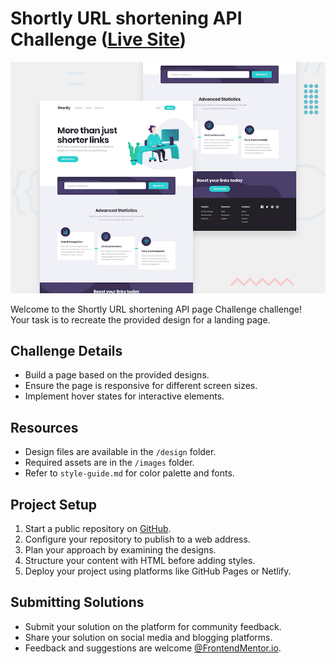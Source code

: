 # Shortly URL shortening API Challenge (<a href="https://regal-sprite-68506b.netlify.app/" target="_blank"><ins>Live Site</ins></a>)

![Design preview for the Shortly URL shortening API coding challenge](./design/desktop-preview.jpg)

Welcome to the Shortly URL shortening API page Challenge challenge! <br>
Your task is to recreate the provided design for a landing page.

## Challenge Details

- Build a page based on the provided designs.
- Ensure the page is responsive for different screen sizes.
- Implement hover states for interactive elements.

## Resources

- Design files are available in the `/design` folder.
- Required assets are in the `/images` folder.
- Refer to `style-guide.md` for color palette and fonts.

## Project Setup

1. Start a public repository on [GitHub](https://github.com/).
2. Configure your repository to publish to a web address.
3. Plan your approach by examining the designs.
4. Structure your content with HTML before adding styles.
5. Deploy your project using platforms like GitHub Pages or Netlify.

## Submitting Solutions

- Submit your solution on the platform for community feedback.
- Share your solution on social media and blogging platforms.
- Feedback and suggestions are welcome [@FrontendMentor.io](frontendmentor.io).



